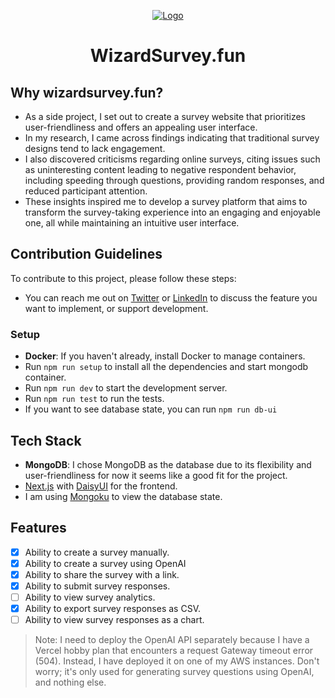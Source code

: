 <p align="center">
  <a href="https://www.wizardsurvey.fun"><img src="https://www.wizardsurvey.fun/og" alt="Logo"></a>
</p>
<h1 align="center">WizardSurvey.fun</h1>

## Why wizardsurvey.fun?

- As a side project, I set out to create a survey website that prioritizes user-friendliness and offers an appealing user interface.
- In my research, I came across findings indicating that traditional survey designs tend to lack engagement.
- I also discovered criticisms regarding online surveys, citing issues such as uninteresting content leading to negative respondent behavior, including speeding through questions, providing random responses, and reduced participant attention.
- These insights inspired me to develop a survey platform that aims to transform the survey-taking experience into an engaging and enjoyable one, all while maintaining an intuitive user interface.

## Contribution Guidelines

To contribute to this project, please follow these steps:

- You can reach me out on [Twitter](https://twitter.com/visrut06815925) or [LinkedIn](https://www.linkedin.com/in/visrut-navadiya-4498391a4/) to discuss the feature you want to implement, or support development.

### Setup

- **Docker**: If you haven't already, install Docker to manage containers.
- Run `npm run setup` to install all the dependencies and start mongodb container.
- Run `npm run dev` to start the development server.
- Run `npm run test` to run the tests.
- If you want to see database state, you can run `npm run db-ui`

## Tech Stack

- **MongoDB**: I chose MongoDB as the database due to its flexibility and user-friendliness for now it seems like a good fit for the project.
- [Next.js](https://nextjs.org/) with [DaisyUI](https://daisyui.com/) for the frontend.
- I am using [Mongoku](https://github.com/huggingface/Mongoku) to view the database state.

## Features

- [x] Ability to create a survey manually.
- [x] Ability to create a survey using OpenAI
- [x] Ability to share the survey with a link.
- [x] Ability to submit survey responses.
- [ ] Ability to view survey analytics.
- [x] Ability to export survey responses as CSV.
- [ ] Ability to view survey responses as a chart.

> Note: I need to deploy the OpenAI API separately because I have a Vercel hobby plan that encounters a request Gateway timeout error (504). Instead, I have deployed it on one of my AWS instances. Don't worry; it's only used for generating survey questions using OpenAI, and nothing else.
